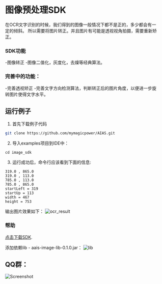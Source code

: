 # 图像预处理SDK
在OCR文字识别的时候，我们得到的图像一般情况下都不是正的，多少都会有一定的倾斜。
所以需要将图片转正。并且图片有可能是透视视角拍摄，需要重新矫正。

### SDK功能
-图像转正
-图像二值化，灰度化，去燥等经典算法。

### 完善中的功能：
-完善透视矫正
-完善文字方向检测算法，判断转正后的图片角度，以便进一步旋转图片使得文字水平。

## 运行例子
1. 首先下载例子代码
```bash
git clone https://github.com/mymagicpower/AIAS.git
```

2. 导入examples项目到IDE中：
```
cd image_sdk
```

3. 运行成功后，命令行应该看到下面的信息:
```text
319.0 , 865.0
319.0 , 113.0
785.0 , 113.0
785.0 , 865.0
startLeft = 319
startUp = 113
width = 467
height = 753
```
输出图片效果如下：
![ocr_result](https://djl-model.oss-cn-hongkong.aliyuncs.com/AIAS/image_sdk/images/rotation.png)


### 帮助 
[点击下载SDK](https://djl-model.oss-cn-hongkong.aliyuncs.com/jars/aais-image-lib-0.1.0.jar). 

添加依赖lib - aais-image-lib-0.1.0.jar：
![lib](https://djl-model.oss-cn-hongkong.aliyuncs.com/AIAS/image_sdk/images/lib.png)

## QQ群：
![Screenshot](https://djl-model.oss-cn-hongkong.aliyuncs.com/AIAS/OCR/OCR_QQ.png)
